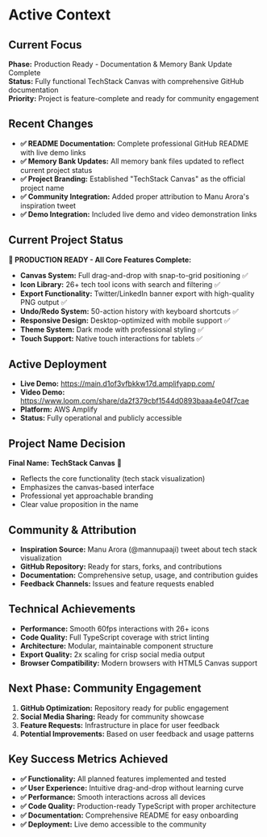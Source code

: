 # Active Context

## Current Focus
**Phase:** Production Ready - Documentation & Memory Bank Update Complete  
**Status:** Fully functional TechStack Canvas with comprehensive GitHub documentation  
**Priority:** Project is feature-complete and ready for community engagement  

## Recent Changes
- **✅ README Documentation:** Complete professional GitHub README with live demo links
- **✅ Memory Bank Updates:** All memory bank files updated to reflect current project status
- **✅ Project Branding:** Established "TechStack Canvas" as the official project name
- **✅ Community Integration:** Added proper attribution to Manu Arora's inspiration tweet
- **✅ Demo Integration:** Included live demo and video demonstration links

## Current Project Status
**🚀 PRODUCTION READY - All Core Features Complete:**
- **Canvas System:** Full drag-and-drop with snap-to-grid positioning ✅
- **Icon Library:** 26+ tech tool icons with search and filtering ✅
- **Export Functionality:** Twitter/LinkedIn banner export with high-quality PNG output ✅
- **Undo/Redo System:** 50-action history with keyboard shortcuts ✅
- **Responsive Design:** Desktop-optimized with mobile support ✅
- **Theme System:** Dark mode with professional styling ✅
- **Touch Support:** Native touch interactions for tablets ✅

## Active Deployment
- **Live Demo:** https://main.d1of3vfbkkw17d.amplifyapp.com/
- **Video Demo:** https://www.loom.com/share/da2f379cbf1544d0893baaa4e04f7cae
- **Platform:** AWS Amplify
- **Status:** Fully operational and publicly accessible

## Project Name Decision
**Final Name:** **TechStack Canvas** 🎨
- Reflects the core functionality (tech stack visualization)
- Emphasizes the canvas-based interface
- Professional yet approachable branding
- Clear value proposition in the name

## Community & Attribution
- **Inspiration Source:** Manu Arora (@mannupaaji) tweet about tech stack visualization
- **GitHub Repository:** Ready for stars, forks, and contributions
- **Documentation:** Comprehensive setup, usage, and contribution guides
- **Feedback Channels:** Issues and feature requests enabled

## Technical Achievements
- **Performance:** Smooth 60fps interactions with 26+ icons
- **Code Quality:** Full TypeScript coverage with strict linting
- **Architecture:** Modular, maintainable component structure
- **Export Quality:** 2x scaling for crisp social media output
- **Browser Compatibility:** Modern browsers with HTML5 Canvas support

## Next Phase: Community Engagement
1. **GitHub Optimization:** Repository ready for public engagement
2. **Social Media Sharing:** Ready for community showcase
3. **Feature Requests:** Infrastructure in place for user feedback
4. **Potential Improvements:** Based on user feedback and usage patterns

## Key Success Metrics Achieved
- **✅ Functionality:** All planned features implemented and tested
- **✅ User Experience:** Intuitive drag-and-drop without learning curve
- **✅ Performance:** Smooth interactions across all devices
- **✅ Code Quality:** Production-ready TypeScript with proper architecture
- **✅ Documentation:** Comprehensive README for easy onboarding
- **✅ Deployment:** Live demo accessible to the community
